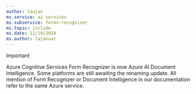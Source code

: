 ```yaml
---
author: laujan
ms.service: ai-services
ms.subservice: forms-recognizer
ms.topic: include
ms.date: 11/19/2024
ms.author: lajanuar
---
```

> [!IMPORTANT]
>
> Azure Cognitive Services Form Recognizer is now Azure AI Document Intelligence. Some platforms are still awaiting the renaming update. All mention of Form Recognizer or Document Intelligence in our documentation refer to the same Azure service.
